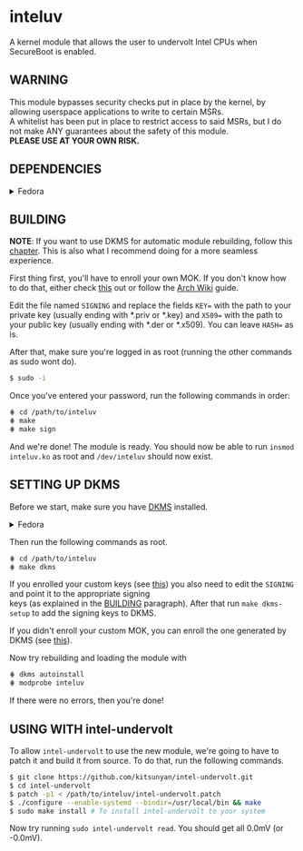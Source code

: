 # inteluv
A kernel module that allows the user to undervolt Intel CPUs when SecureBoot is enabled.

## WARNING
This module bypasses security checks put in place by the kernel, by allowing userspace applications to write to certain MSRs.  
A whitelist has been put in place to restrict access to said MSRs, but I do not make ANY guarantees about the safety of this module.  
**PLEASE USE AT YOUR OWN RISK.**

## DEPENDENCIES

<details>
      <summary>Fedora</summary>
      ```bash
      $ sudo dnf install \
            kernel-devel \
            kernel-headers
      ```
</details>

## BUILDING

**NOTE**: If you want to use DKMS for automatic module rebuilding, follow this [chapter](#setting-up-dkms). This is also what
I recommend doing for a more seamless experience.

First thing first, you'll have to enroll your own MOK. If you don't know how to do that, either check [this](ENROLL.md) out or 
follow the [Arch Wiki](https://wiki.archlinux.org/title/Unified_Extensible_Firmware_Interface/Secure_Boot#shim) guide.  

Edit the file named `SIGNING` and replace the fields `KEY=` with the path to your private key (usually ending with \*.priv or \*.key) 
and `X509=` with the path to your public key (usually ending with \*.der or \*.x509). You can leave `HASH=` as is.

After that, make sure you're logged in as root (running the other commands as sudo wont do).

```bash
$ sudo -i
```

Once you've entered your password, run the following commands in order:

```bash
⋕ cd /path/to/inteluv
⋕ make
⋕ make sign
```

And we're done! The module is ready. You should now be able to run `insmod inteluv.ko` as root and `/dev/inteluv` should now exist.  

## SETTING UP DKMS

Before we start, make sure you have [DKMS](https://wiki.archlinux.org/title/Dynamic_Kernel_Module_Support) installed.  

<details>
      <summary>Fedora</summary>
      ```bash
      $ sudo dnf install dkms
      ```
</details>

Then run the following commands as root. 

```bash
⋕ cd /path/to/inteluv
⋕ make dkms
```

If you enrolled your custom keys (see [this](ENROLL.md)) you also need to edit the `SIGNING` and point it to the appropriate signing  
keys (as explained in the [BUILDING](#building) paragraph). After that run `make dkms-setup` to add the signing keys to DKMS.  

If you didn't enroll your custom MOK, you can enroll the one generated by DKMS (see [this](ENROLL.md#enrolling-keys)).  

Now try rebuilding and loading the module with

```bash
⋕ dkms autoinstall
⋕ modprobe inteluv
```

If there were no errors, then you're done!

## USING WITH intel-undervolt

To allow `intel-undervolt` to use the new module, we're going to have to patch it and build it from source. 
To do that, run the following commands.

```bash
$ git clone https://github.com/kitsunyan/intel-undervolt.git
$ cd intel-undervolt
$ patch -p1 < /path/to/inteluv/intel-undervolt.patch
$ ./configure --enable-systemd --bindir=/usr/local/bin && make
$ sudo make install # To install intel-undervolt to your system
```

Now try running `sudo intel-undervolt read`. You should get all 0.0mV (or -0.0mV).
